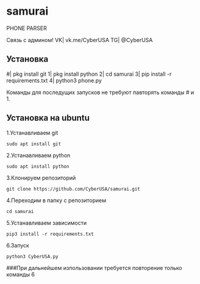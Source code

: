 # samurai
PHONE PARSER

Связь с админом!
VK| vk.me/CyberUSA 
TG| @CyberUSA

## Установка
#| pkg install git
1| pkg install python 
2| cd samurai
3| pip install -r requirements.txt
4| python3 phone.py

Команды для последущих запусков не требуют павторять команды # и 1.

## Установка на ubuntu
  1.Устанавливаем git
  
  ``sudo apt install git``

  2.Устанавливаем python

  ``sudo apt install python``

  3.Клонируем репозиторий
  
  ``git clone https://github.com/CyberUSA/samurai.git``

  4.Переходим в папку с репозиторием

  ``cd samurai``

  5.Устанавливаем зависимости
  
  ``pip3 install -r requirements.txt``
  
  6.Запуск
  
  ``python3 CyberUSA.py``
  
  ###При дальнейшем изпользовании требуется повторение только команды 6

